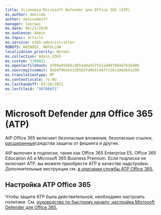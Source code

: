 ```yaml
---
title: Установка Microsoft Defender для Office 365 (ATP)
ms.author: deniseb
author: denisebmsft
manager: laurawi
ms.date: 04/21/2020
ms.audience: Admin
ms.topic: article
ms.service: o365-administration
ROBOTS: NOINDEX, NOFOLLOW
localization_priority: Normal
ms.collection: Admin_O365
ms.custom: 3100021
ms.openlocfilehash: 4f09e85589cd654a0a557fe1ad997804d7b1b406
ms.sourcegitcommit: 0eb4f9bde53395b5fd4b5cd4ffc56ca96db91298
ms.translationtype: MT
ms.contentlocale: ru-RU
ms.lasthandoff: 03/10/2021
ms.locfileid: "50708651"
---
```

# <a name="microsoft-defender-for-office-365-atp"></a>Microsoft Defender для Office 365 (ATP)

AtP Office 365 [](https://docs.microsoft.com/microsoft-365/security/office-365-security/atp-safe-attachments)включает безопасные вложения, безопасные ссылки, [](https://docs.microsoft.com/microsoft-365/security/office-365-security/atp-safe-links) [расширенные](https://docs.microsoft.com/microsoft-365/security/office-365-security/atp-anti-phishing)средства защиты от фишинга и другие. 

AtP включен в подписки, такие как Office 365 Enterprise E5, Office 365 Education A5 и Microsoft 365 Business Premium. Если подписка не включает ATP, вы можете приобрести ATP в качестве надстройки. Дополнительные инструкции см. [в описании службы ATP Office 365.](https://docs.microsoft.com/office365/servicedescriptions/office-365-advanced-threat-protection-service-description)

## <a name="set-up-office-365-atp"></a>Настройка ATP Office 365

Чтобы защита ATP была действительной, необходимо настроить политики. См. [руководство по быстрому началу: настройка Microsoft Defender для Office 365.](https://docs.microsoft.com/microsoft-365/security/office-365-security/office-365-atp)


